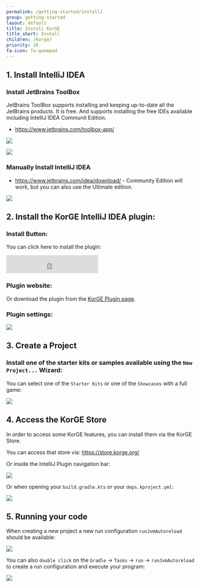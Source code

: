 ```yaml
---
permalink: /getting-started/install/
group: getting-started
layout: default
title: Install KorGE
title_short: Install
children: /korge/
priority: 10
fa-icon: fa-gamepad
---
```


## 1. Install IntelliJ IDEA

### Install JetBrains ToolBox

JetBrains ToolBox supports installing and keeping up-to-date all the JetBrains products. It is free.
And supports installing the free IDEs available including IntelliJ IDEA Communit Edition. 

* <https://www.jetbrains.com/toolbox-app/>

![](/i/jetbrains-toolbox-1.avif)

![](/i/jetbrains-toolbox-2.avif)

### Manually Install IntelliJ IDEA

* <https://www.jetbrains.com/idea/download/> - Community Edition will work, but you can also use the Ultimate edition.

![](/i/install-intellij-idea.avif)

## 2. Install the KorGE **IntelliJ IDEA plugin**:

### Install Button:

You can click here to install the plugin:

<iframe frameborder="none" width="245px" height="48px" src="https://plugins.jetbrains.com/embeddable/install/9676"></iframe>

### Plugin website:

Or download the plugin from the [KorGE Plugin page](https://plugins.jetbrains.com/plugin/9676-korge).

### Plugin settings:

![](/i/korge-marketplace-plugin.avif)

## 3. Create a Project

### Install one of the starter kits or samples available using the `New Project...` Wizard:

You can select one of the `Starter Kits` or one of the `Showcases` with a full game:

![](/i/korge-new-project.avif)

## 4. Access the KorGE Store

In order to access some KorGE features, you can install them via the KorGE Store.

You can access that store via: <https://store.korge.org/>

Or inside the IntelliJ Plugin navigation bar:

![](/i/jitto-korge-store.avif)

Or when opening your `build.gradle.kts` or your `deps.kproject.yml`:

![](/i/jitto-korge-store2.avif)

## 5. Running your code

When creating a new project a new run configuration `runJvmAutoreload` should be available:

![](/i/runJvmAutoreload.avif)

You can also `double click` on the `Gradle` → `Tasks` → `run` → `runJvmAutoreload`
to create a run configuration and execute your program:

![](/i/gradle-panel-runJvmAutoreload.avif)
